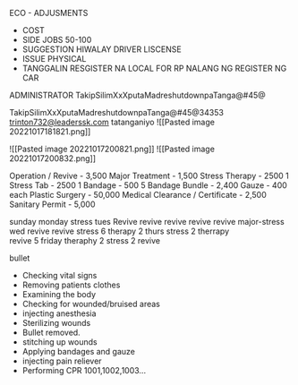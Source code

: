 ECO - ADJUSMENTS
- COST 
- SIDE JOBS 50-100
- SUGGESTION HIWALAY DRIVER LISCENSE
- ISSUE PHYSICAL 
- TANGGALIN RESGISTER NA LOCAL FOR RP NALANG NG REGISTER NG CAR


ADMINISTRATOR
TakipSilimXxXputaMadreshutdownpaTanga@#45@


TakipSilimXxXputaMadreshutdownpaTanga@#45@34353
trinton732@leaderssk.com
tatanganiyo
![[Pasted image 20221017181821.png]]

![[Pasted image 20221017200821.png]]
![[Pasted image 20221017200832.png]]



Operation / Revive - 3,500 
Major Treatment - 1,500 
Stress Therapy - 2500 
1 Stress Tab - 2500 
1 Bandage - 500 
5 Bandage Bundle - 2,400 
Gauze - 400 each 
Plastic Surgery - 50,000 
Medical Clearance / Certificate - 2,500 
Sanitary Permit - 5,000


sunday 
monday
stress
tues
Revive
revive
revive
revive
revive
major-stress
wed
revive
revive
stress 6
therapy 2
thurs
stress 2
therrapy  
revive 5
friday
theraphy 2
stress 2
revive

bullet
- Checking vital signs 
- Removing patients clothes 
- Examining the body 
- Checking for wounded/bruised areas 
- injecting anesthesia
- Sterilizing wounds 
- Bullet removed.
- stitching up  wounds 
- Applying bandages and gauze 
- injecting pain reliever
- Performing CPR 1001,1002,1003... 
